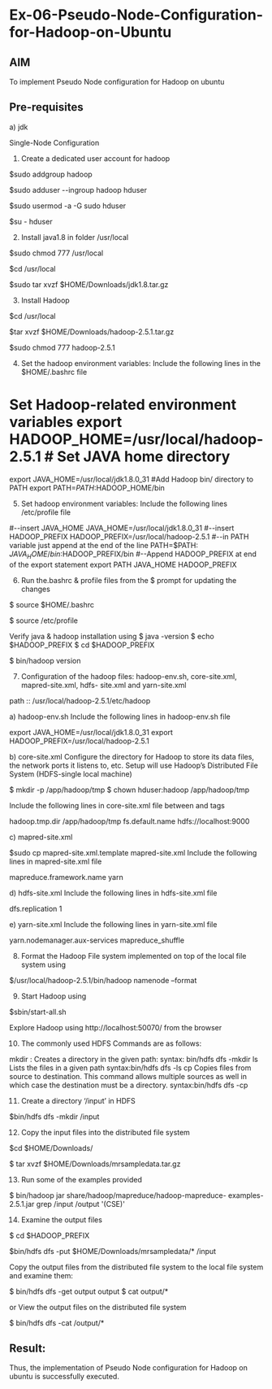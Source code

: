 # Ex-06-Pseudo-Node-Configuration-for-Hadoop-on-Ubuntu

## AIM

To implement Pseudo Node configuration for Hadoop on ubuntu

## Pre-requisites

a) jdk

Single-Node Configuration

1.	Create a dedicated user account for hadoop

$sudo addgroup hadoop

$sudo adduser --ingroup hadoop hduser

$sudo usermod -a -G sudo hduser

$su - hduser


2.	Install java1.8 in folder /usr/local

$sudo chmod 777 /usr/local

$cd /usr/local

$sudo tar xvzf $HOME/Downloads/jdk1.8.tar.gz


3.	Install Hadoop

$cd /usr/local

$tar xvzf $HOME/Downloads/hadoop-2.5.1.tar.gz

$sudo chmod 777 hadoop-2.5.1


4.	Set the hadoop environment variables: Include the following lines in the
$HOME/.bashrc file

# Set Hadoop-related environment variables export HADOOP_HOME=/usr/local/hadoop-2.5.1 # Set JAVA home directory
export JAVA_HOME=/usr/local/jdk1.8.0_31 #Add Hadoop bin/ directory to PATH
export PATH=$PATH:$HADOOP_HOME/bin

 
5.	Set hadoop environment variables: Include the following lines /etc/profile file

#--insert JAVA_HOME JAVA_HOME=/usr/local/jdk1.8.0_31 #--insert HADOOP_PREFIX
HADOOP_PREFIX=/usr/local/hadoop-2.5.1
#--in PATH variable just append at the end of the line PATH=$PATH: $JAVA_HOME/bin:$HADOOP_PREFIX/bin
#--Append HADOOP_PREFIX at end of the export statement export PATH JAVA_HOME HADOOP_PREFIX


6.	Run the.bashrc & profile files from the $ prompt for updating the changes

$ source $HOME/.bashrc

$ source /etc/profile

Verify java & hadoop installation using
$ java -version
$ echo $HADOOP_PREFIX
$ cd $HADOOP_PREFIX


$ bin/hadoop version	

7.	Configuration of the hadoop files: hadoop-env.sh, core-site.xml, mapred-site.xml, hdfs- site.xml and yarn-site.xml

path ::	/usr/local/hadoop-2.5.1/etc/hadoop

a)	hadoop-env.sh
Include the following lines in hadoop-env.sh file

export JAVA_HOME=/usr/local/jdk1.8.0_31
export HADOOP_PREFIX=/usr/local/hadoop-2.5.1


b)	core-site.xml
Configure the directory for Hadoop to store its data files, the network ports it listens to, etc. Setup will use Hadoop’s Distributed File System (HDFS-single local machine)

$ mkdir -p /app/hadoop/tmp
$ chown hduser:hadoop /app/hadoop/tmp

 
Include the following lines in core-site.xml file between <configuration> and
</configuration> tags

<property>
<name>hadoop.tmp.dir</name>
<value>/app/hadoop/tmp</value>
</property>
<property>
<name>fs.default.name</name>
<value>hdfs://localhost:9000</value>
</property>


c)	mapred-site.xml
 
$sudo cp mapred-site.xml.template mapred-site.xml
Include the following lines in mapred-site.xml file
 
<property>
<name>mapreduce.framework.name</name>
<value>yarn</value>
</property>


d)	hdfs-site.xml
Include the following lines in hdfs-site.xml file

<property>
<name>dfs.replication</name>
<value>1</value>
</property>


e)	yarn-site.xml
Include the following lines in yarn-site.xml file

<property>
<name>yarn.nodemanager.aux-services</name>
<value>mapreduce_shuffle</value>
</property>


8.	Format the Hadoop File system implemented on top of the local file system using

$/usr/local/hadoop-2.5.1/bin/hadoop namenode –format

9.	Start Hadoop using

$sbin/start-all.sh

Explore Hadoop using http://localhost:50070/ from the browser	
 
10.	The commonly used HDFS Commands are as follows:

mkdir :
Creates a directory in the given path:
syntax: bin/hdfs dfs -mkdir <paths>
ls
Lists the files in a given path syntax:bin/hdfs dfs -ls <args> cp
Copies files from source to destination. This command allows multiple sources as well in which case the destination must be a directory.
syntax:bin/hdfs dfs -cp <source> <dest>


11.	Create a directory ‘/input’ in HDFS

$bin/hdfs dfs -mkdir /input

12.	Copy the input files into the distributed file system

$cd $HOME/Downloads/

$ tar xvzf $HOME/Downloads/mrsampledata.tar.gz


13.	Run some of the examples provided

$ bin/hadoop jar share/hadoop/mapreduce/hadoop-mapreduce- examples-2.5.1.jar grep /input /output '(CSE)'

14.	Examine the output files

$ cd $HADOOP_PREFIX

$bin/hdfs dfs -put $HOME/Downloads/mrsampledata/* /input


Copy the output files from the distributed file system to the local file system and examine them:

$ bin/hdfs dfs -get output output
$ cat output/*

 
or
View the output files on the distributed file system

$ bin/hdfs dfs -cat /output/*

## Result:
Thus, the implementation of Pseudo Node configuration for Hadoop on ubuntu is successfully executed.
